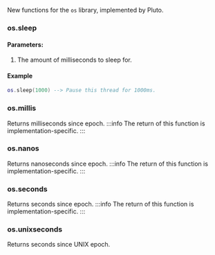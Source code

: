 New functions for the `os` library, implemented by Pluto.
### os.sleep
#### Parameters:
1. The amount of milliseconds to sleep for.
#### Example
```lua showLineNumbers title="Basic Usage"
os.sleep(1000) --> Pause this thread for 1000ms.
```
### os.millis
Returns milliseconds since epoch.
:::info
The return of this function is implementation-specific.
:::
### os.nanos
Returns nanoseconds since epoch.
:::info
The return of this function is implementation-specific.
:::
### os.seconds
Returns seconds since epoch.
:::info
The return of this function is implementation-specific.
:::
### os.unixseconds
Returns seconds since UNIX epoch.